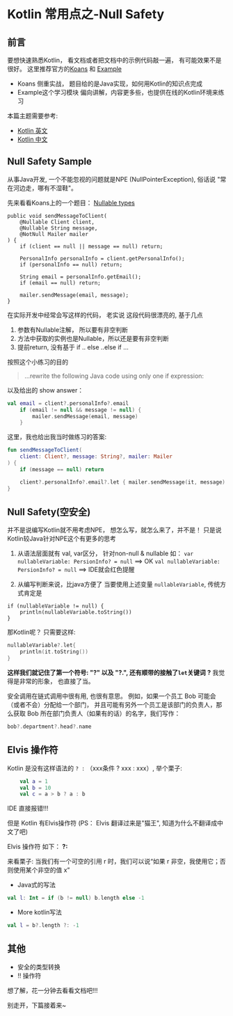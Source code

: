 # Kotlin 常用点之-Null Safety

## 前言
要想快速熟悉Kotlin， 看文档或者把文档中的示例代码敲一遍， 有可能效果不是很好。 
这里推荐官方的[Koans](https://play.kotlinlang.org/koans/overview) 
和 [Example](https://play.kotlinlang.org/byExample/overview)
- Koans 侧重实战， 题目给的是Java实现，如何用Kotlin的知识点完成
- Example这个学习模块 偏向讲解，内容更多些，也提供在线的Kotlin环境来练习

本篇主题需要参考: 
- [Kotlin 英文](https://kotlinlang.org/docs/reference/null-safety.html)
- [Kotlin 中文](https://www.kotlincn.net/docs/reference/null-safety.html)


## Null Safety Sample 
从事Java开发, 一个不能忽视的问题就是NPE (NullPointerException), 俗话说 "常在河边走，哪有不湿鞋"。

先来看看Koans上的一个题目： [Nullable types](https://play.kotlinlang.org/koans/Introduction/Nullable%20types/Task.kt)
```
public void sendMessageToClient(
    @Nullable Client client,
    @Nullable String message,
    @NotNull Mailer mailer
) {
    if (client == null || message == null) return;
​
    PersonalInfo personalInfo = client.getPersonalInfo();
    if (personalInfo == null) return;
​
    String email = personalInfo.getEmail();
    if (email == null) return;
​
    mailer.sendMessage(email, message);
}
```

在实际开发中经常会写这样的代码， 老实说 这段代码很漂亮的, 基于几点
1. 参数有Nullable注解， 所以要有非空判断
2. 方法中获取的实例也是Nullable，所以还是要有非空判断
3. 提前return, 没有基于 if .. else ..else if ...

按照这个小练习的目的 
>  ...rewrite the following Java code using only one if expression:

以及给出的 show answer：
```kotlin
val email = client?.personalInfo?.email
    if (email != null && message != null) {
        mailer.sendMessage(email, message)
    }
```

这里，我也给出我当时做练习的答案:
```kotlin
fun sendMessageToClient(
    client: Client?, message: String?, mailer: Mailer
) {
    if (message == null) return

    client?.personalInfo?.email?.let { mailer.sendMessage(it, message) }
}
```

## Null Safety(空安全)
并不是说编写Kotlin就不用考虑NPE， 想怎么写，就怎么来了，并不是！
只是说Kotlin较Java针对NPE这个有更多的思考
1. 从语法层面就有 val, var区分， 针对non-null & nullable
如： 
`var nullableVariable: PersionInfo? = null` ==> OK
`val nullableVariable: PersionInfo? = null` ==> IDE就会红色提醒

2. 从编写判断来说，比java方便了
当要使用上述变量 `nullableVariable`, 传统方式肯定是
```
if (nullableVariable != null) {
    println(nullableVariable.toString())
}
```
那Kotlin呢？ 只需要这样:
```kotlin
nullableVariable?.let{
    println(it.toString())
}
```

**这样我们就记住了第一个符号: "?" 以及 "?.", 还有顺带的接触了`let`关键词**
**?** 我觉得是非常的形象， 也直接了当。

安全调用在链式调用中很有用, 也很有意思。
例如，如果一个员工 Bob 可能会（或者不会）分配给一个部门， 并且可能有另外一个员工是该部门的负责人，那么获取 Bob 所在部门负责人（如果有的话）的名字，我们写作：
```kotlin
bob?.department?.head?.name
```

## Elvis 操作符
Kotlin 是没有这样语法的 `? :` （xxx条件 ? xxx : xxx）, 举个栗子:
```kotlin
    val a = 1
    val b = 10
    val c = a > b ? a : b
```
IDE 直接报错!!!

但是 Kotlin 有Elvis操作符 (PS： Elvis 翻译过来是"猫王", 知道为什么不翻译成中文了吧)

Elvis 操作符 如下： **?:**

来看栗子: 当我们有一个可空的引用 r 时，我们可以说“如果 r 非空，我使用它；否则使用某个非空的值 x”
- Java式的写法
```kotlin
val l: Int = if (b != null) b.length else -1
``` 
- More kotlin写法
```kotlin
val l = b?.length ?: -1
```

## 其他
- 安全的类型转换
- !! 操作符

想了解，花一分钟去看看文档吧!!!

别走开，下篇接着来~
 
 

